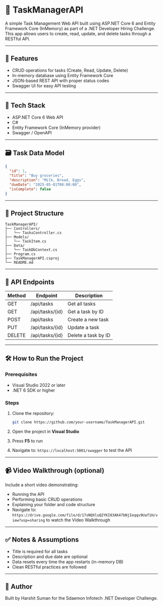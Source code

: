 # 📝 TaskManagerAPI

A simple Task Management Web API built using ASP.NET Core 6 and Entity Framework Core (InMemory) as part of a .NET Developer Hiring Challenge.  
This app allows users to create, read, update, and delete tasks through a RESTful API.

---

## 🚀 Features

- CRUD operations for tasks (Create, Read, Update, Delete)
- In-memory database using Entity Framework Core
- JSON-based REST API with proper status codes
- Swagger UI for easy API testing

---

## 🧰 Tech Stack

- ASP.NET Core 6 Web API
- C#
- Entity Framework Core (InMemory provider)
- Swagger / OpenAPI

---

## 🗃️ Task Data Model

```json
{
  "id": 1,
  "title": "Buy groceries",
  "description": "Milk, Bread, Eggs",
  "dueDate": "2025-05-01T00:00:00",
  "isComplete": false
}
```

---

## 📁 Project Structure

```
TaskManagerAPI/
├── Controllers/
│   └── TasksController.cs
├── Models/
│   └── TaskItem.cs
├── Data/
│   └── TaskDbContext.cs
├── Program.cs
├── TaskManagerAPI.csproj
└── README.md
```

---

## 🧪 API Endpoints

| Method | Endpoint          | Description             |
|--------|-------------------|-------------------------|
| GET    | /api/tasks        | Get all tasks           |
| GET    | /api/tasks/{id}   | Get a task by ID        |
| POST   | /api/tasks        | Create a new task       |
| PUT    | /api/tasks/{id}   | Update a task           |
| DELETE | /api/tasks/{id}   | Delete a task by ID     |

---

## 🛠️ How to Run the Project

### Prerequisites

- Visual Studio 2022 or later
- .NET 6 SDK or higher

### Steps

1. Clone the repository:
   ```bash
   git clone https://github.com/your-username/TaskManagerAPI.git
   ```

2. Open the project in **Visual Studio**

3. Press **F5** to run

4. Navigate to: `https://localhost:5001/swagger` to test the API

---

## 📹 Video Walkthrough (optional)

Include a short video demonstrating:
- Running the API
- Performing basic CRUD operations
- Explaining your folder and code structure
- Navigate to: `https://drive.google.com/file/d/17sNQXluQ2YKI83AK47bNjIeqqv9Uaf1H/view?usp=sharing` to watch the Video Walkthrough

---

## ✅ Notes & Assumptions

- Title is required for all tasks
- Description and due date are optional
- Data resets every time the app restarts (in-memory DB)
- Clean RESTful practices are followed

---

## 👤 Author

Built by Harshit Suman for the Sdaemon Infotech .NET Developer Challenge.

